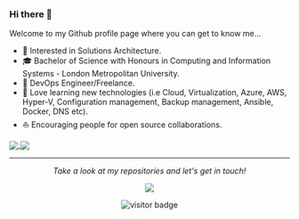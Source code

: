 ### Hi there 👋

<!--- ![](https://github.com/hybridadmin/hybridadmin/blob/main/banner.png) --->

Welcome to my Github profile page where you can get to know me...

* 🧐   Interested in Solutions Architecture.
* 🎓   Bachelor of Science with Honours in Computing and Information Systems - London Metropolitan University.
* 💼   DevOps Engineer/Freelance.
* 🌱   Love learning new technologies (i.e Cloud, Virtualization, Azure, AWS, Hyper-V, Configuration management, Backup management, Ansible, Docker, DNS etc).
* ⛵   Encouraging people for open source collaborations.


<a href="https://github.com/hybridadmin">
  <img align="center" src="https://github-readme-stats.vercel.app/api/top-langs/?username=hybridadmin&hide=html,css&theme=radical&layout=compact" />
</a>
<a href="https://github.com/hybridadmin">
  <img align="center" src="https://github-readme-stats.vercel.app/api?username=hybridadmin&count_private=true&theme=radical&hide=contribs&show_icons=true&hide_title=true" />
</a>

<hr>
<p align="center">
  <i>Take a look at my repositories and let's get in touch!</i>

<p align="center">
<a href= "https://www.linkedin.com/in/tinashe-chikomo/"><img src="https://image.flaticon.com/icons/png/32/174/174857.png"/></a>
</p>

<p  align="center">
<img src="https://visitor-badge.laobi.icu/badge?page_id=hybridadmin" alt="visitor badge"/>
</p>

</p>
